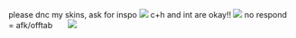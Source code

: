 please dnc my skins, ask for inspo ︎︎![](https://64.media.tumblr.com/914edc419492dc1793fb380130e3218c/a53559b838a1040c-89/s75x75_c1/b6a4fead72971bcf4371ab145c87815a2e1df69d.gifv)  ︎︎c+h and int are okay!!︎ ︎︎![](https://64.media.tumblr.com/b16989fbc20c6f522306609f22957794/c6e913aea8c8a172-ad/s75x75_c1/d119d71fed6e1da43dc0966f956ab74d2aabb0b3.gifv) no respond = afk/offtab
︎ ︎︎ ︎︎ ︎︎ ︎︎ ︎︎
![](https://i.pinimg.com/736x/c3/70/67/c3706792e0c9d6cc01ac14685ea6518c.jpg)

